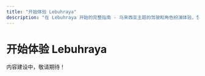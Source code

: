 ```yaml
---
title: "开始体验 Lebuhraya"
description: "在 Lebuhraya 开始的完整指南 - 马来西亚主题的驾驶和角色扮演体验，包含团队、设置和功能。"
---
```


# 开始体验 Lebuhraya

内容建设中，敬请期待！
